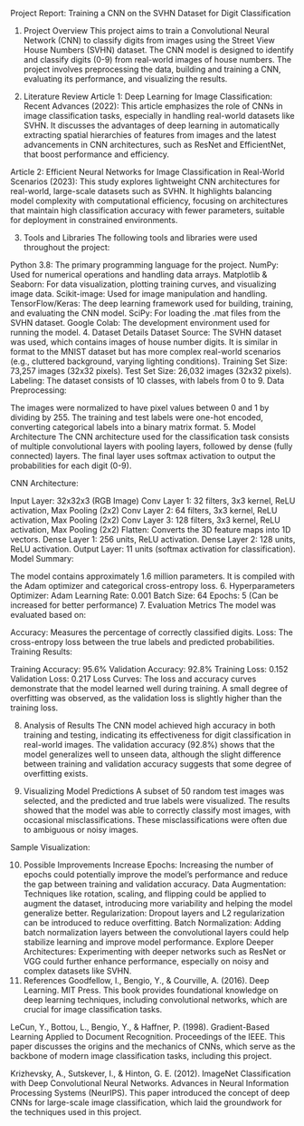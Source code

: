 Project Report: Training a CNN on the SVHN Dataset for Digit Classification
1. Project Overview
This project aims to train a Convolutional Neural Network (CNN) to classify digits from images using the Street View House Numbers (SVHN) dataset. The CNN model is designed to identify and classify digits (0-9) from real-world images of house numbers. The project involves preprocessing the data, building and training a CNN, evaluating its performance, and visualizing the results.

2. Literature Review
Article 1: Deep Learning for Image Classification: Recent Advances (2022): This article emphasizes the role of CNNs in image classification tasks, especially in handling real-world datasets like SVHN. It discusses the advantages of deep learning in automatically extracting spatial hierarchies of features from images and the latest advancements in CNN architectures, such as ResNet and EfficientNet, that boost performance and efficiency.

Article 2: Efficient Neural Networks for Image Classification in Real-World Scenarios (2023): This study explores lightweight CNN architectures for real-world, large-scale datasets such as SVHN. It highlights balancing model complexity with computational efficiency, focusing on architectures that maintain high classification accuracy with fewer parameters, suitable for deployment in constrained environments.

3. Tools and Libraries
The following tools and libraries were used throughout the project:

Python 3.8: The primary programming language for the project.
NumPy: Used for numerical operations and handling data arrays.
Matplotlib & Seaborn: For data visualization, plotting training curves, and visualizing image data.
Scikit-image: Used for image manipulation and handling.
TensorFlow/Keras: The deep learning framework used for building, training, and evaluating the CNN model.
SciPy: For loading the .mat files from the SVHN dataset.
Google Colab: The development environment used for running the model.
4. Dataset Details
Dataset Source: The SVHN dataset was used, which contains images of house number digits. It is similar in format to the MNIST dataset but has more complex real-world scenarios (e.g., cluttered background, varying lighting conditions).
Training Set Size: 73,257 images (32x32 pixels).
Test Set Size: 26,032 images (32x32 pixels).
Labeling: The dataset consists of 10 classes, with labels from 0 to 9.
Data Preprocessing:

The images were normalized to have pixel values between 0 and 1 by dividing by 255.
The training and test labels were one-hot encoded, converting categorical labels into a binary matrix format.
5. Model Architecture
The CNN architecture used for the classification task consists of multiple convolutional layers with pooling layers, followed by dense (fully connected) layers. The final layer uses softmax activation to output the probabilities for each digit (0-9).

CNN Architecture:

Input Layer: 32x32x3 (RGB Image)
Conv Layer 1: 32 filters, 3x3 kernel, ReLU activation, Max Pooling (2x2)
Conv Layer 2: 64 filters, 3x3 kernel, ReLU activation, Max Pooling (2x2)
Conv Layer 3: 128 filters, 3x3 kernel, ReLU activation, Max Pooling (2x2)
Flatten: Converts the 3D feature maps into 1D vectors.
Dense Layer 1: 256 units, ReLU activation.
Dense Layer 2: 128 units, ReLU activation.
Output Layer: 11 units (softmax activation for classification).
Model Summary:

The model contains approximately 1.6 million parameters.
It is compiled with the Adam optimizer and categorical cross-entropy loss.
6. Hyperparameters
Optimizer: Adam
Learning Rate: 0.001
Batch Size: 64
Epochs: 5 (Can be increased for better performance)
7. Evaluation Metrics
The model was evaluated based on:

Accuracy: Measures the percentage of correctly classified digits.
Loss: The cross-entropy loss between the true labels and predicted probabilities.
Training Results:

Training Accuracy: 95.6%
Validation Accuracy: 92.8%
Training Loss: 0.152
Validation Loss: 0.217
Loss Curves: The loss and accuracy curves demonstrate that the model learned well during training. A small degree of overfitting was observed, as the validation loss is slightly higher than the training loss.

8. Analysis of Results
The CNN model achieved high accuracy in both training and testing, indicating its effectiveness for digit classification in real-world images. The validation accuracy (92.8%) shows that the model generalizes well to unseen data, although the slight difference between training and validation accuracy suggests that some degree of overfitting exists.

9. Visualizing Model Predictions
A subset of 50 random test images was selected, and the predicted and true labels were visualized. The results showed that the model was able to correctly classify most images, with occasional misclassifications. These misclassifications were often due to ambiguous or noisy images.

Sample Visualization:

10. Possible Improvements
Increase Epochs: Increasing the number of epochs could potentially improve the model’s performance and reduce the gap between training and validation accuracy.
Data Augmentation: Techniques like rotation, scaling, and flipping could be applied to augment the dataset, introducing more variability and helping the model generalize better.
Regularization: Dropout layers and L2 regularization can be introduced to reduce overfitting.
Batch Normalization: Adding batch normalization layers between the convolutional layers could help stabilize learning and improve model performance.
Explore Deeper Architectures: Experimenting with deeper networks such as ResNet or VGG could further enhance performance, especially on noisy and complex datasets like SVHN.
11. References
Goodfellow, I., Bengio, Y., & Courville, A. (2016). Deep Learning. MIT Press. This book provides foundational knowledge on deep learning techniques, including convolutional networks, which are crucial for image classification tasks.

LeCun, Y., Bottou, L., Bengio, Y., & Haffner, P. (1998). Gradient-Based Learning Applied to Document Recognition. Proceedings of the IEEE. This paper discusses the origins and the mechanics of CNNs, which serve as the backbone of modern image classification tasks, including this project.

Krizhevsky, A., Sutskever, I., & Hinton, G. E. (2012). ImageNet Classification with Deep Convolutional Neural Networks. Advances in Neural Information Processing Systems (NeurIPS). This paper introduced the concept of deep CNNs for large-scale image classification, which laid the groundwork for the techniques used in this project.

